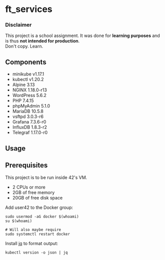 # ft_services

### Disclaimer

This project is a school assignment. It was done for **learning purposes** and is thus **not intended for production**.  
Don't copy. Learn.  

## Components

- minikube v1.17.1
- kubectl v1.20.2
- Alpine 3.13
- NGINX 1.18.0-r13
- WordPress 5.6.2
- PHP 7.4.15
- phpMyAdmin 5.1.0
- MariaDB 10.5.8
- vsftpd 3.0.3-r6
- Grafana 7.3.6-r0
- InfluxDB 1.8.3-r2
- Telegraf 1.17.0-r0

## Usage

## Prerequisites

This project is to be run inside 42's VM.

- 2 CPUs or more
- 2GB of free memory
- 20GB of free disk space

Add user42 to the Docker group:

```console
sudo usermod -aG docker $(whoami)
su $(whoami)

# Will also maybe require
sudo systemctl restart docker
```

Install [jq](https://stedolan.github.io/jq/) to format output:

```console
kubectl version -o json | jq
```
